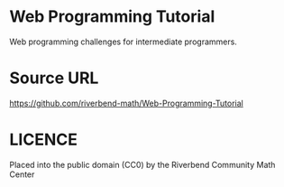
# Web Programming Tutorial

Web programming challenges for intermediate programmers.


# Source URL

https://github.com/riverbend-math/Web-Programming-Tutorial


# LICENCE

Placed into the public domain (CC0) by the Riverbend Community Math Center
